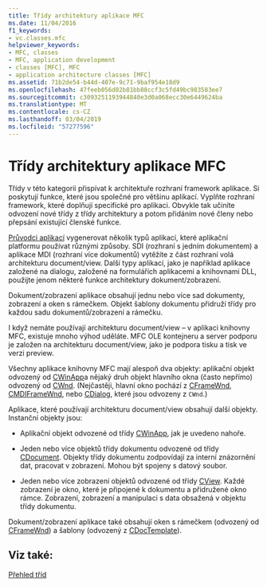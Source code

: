 ```yaml
---
title: Třídy architektury aplikace MFC
ms.date: 11/04/2016
f1_keywords:
- vc.classes.mfc
helpviewer_keywords:
- MFC, classes
- MFC, application development
- classes [MFC], MFC
- application architecture classes [MFC]
ms.assetid: 71b2de54-b44d-407e-9c71-9baf954e18d9
ms.openlocfilehash: 47feeb056d02b81bb88ccf3c5fd49bc983583ee7
ms.sourcegitcommit: c3093251193944840e3d0a068ecc30e6449624ba
ms.translationtype: MT
ms.contentlocale: cs-CZ
ms.lasthandoff: 03/04/2019
ms.locfileid: "57277596"
---
```

# <a name="mfc-application-architecture-classes"></a>Třídy architektury aplikace MFC

Třídy v této kategorii přispívat k architektuře rozhraní framework aplikace. Si poskytují funkce, které jsou společné pro většinu aplikací. Vyplňte rozhraní framework, které doplňují specifické pro aplikaci. Obvykle tak učiníte odvození nové třídy z třídy architektury a potom přidáním nové členy nebo přepsání existující členské funkce.

[Průvodci aplikací](../mfc/reference/mfc-application-wizard.md) vygenerovat několik typů aplikací, které aplikační platformu používat různými způsoby. SDI (rozhraní s jedním dokumentem) a aplikace MDI (rozhraní více dokumentů) vytěžíte z část rozhraní volá architekturu document/view. Další typy aplikací, jako je například aplikace založené na dialogu, založené na formulářích aplikacemi a knihovnami DLL, použijte jenom některé funkce architektury dokument/zobrazení.

Dokument/zobrazení aplikace obsahují jednu nebo více sad dokumenty, zobrazení a oken s rámečkem. Objekt šablony dokumentu přidruží třídy pro každou sadu dokumentů/zobrazení a rámečku.

I když nemáte používají architekturu document/view – v aplikaci knihovny MFC, existuje mnoho výhod uděláte. MFC OLE kontejneru a server podporu je založen na architekturu document/view, jako je podpora tisku a tisk ve verzi preview.

Všechny aplikace knihovny MFC mají alespoň dva objekty: aplikační objekt odvozený od [CWinApp](../mfc/reference/cwinapp-class.md)a nějaký druh objekt hlavního okna (často nepřímo) odvozený od [CWnd](../mfc/reference/cwnd-class.md). (Nejčastěji, hlavní okno pochází z [CFrameWnd](../mfc/reference/cframewnd-class.md), [CMDIFrameWnd](../mfc/reference/cmdiframewnd-class.md), nebo [CDialog](../mfc/reference/cdialog-class.md), které jsou odvozeny z `CWnd`.)

Aplikace, které používají architekturu document/view obsahují další objekty. Instanční objekty jsou:

- Aplikační objekt odvozené od třídy [CWinApp](../mfc/reference/cwinapp-class.md), jak je uvedeno nahoře.

- Jeden nebo více objektů třídy dokumentu odvozené od třídy [CDocument](../mfc/reference/cdocument-class.md). Objekty třídy dokumentu zodpovídají za interní znázornění dat, pracovat v zobrazení. Mohou být spojeny s datový soubor.

- Jeden nebo více zobrazení objektů odvozené od třídy [CView](../mfc/reference/cview-class.md). Každé zobrazení je okno, které je připojené k dokumentu a přidružené okno rámce. Zobrazení, zobrazení a manipulaci s data obsažená v objektu třídy dokumentu.

Dokument/zobrazení aplikace také obsahují oken s rámečkem (odvozený od [CFrameWnd](../mfc/reference/cframewnd-class.md)) a šablony (odvozený z [CDocTemplate](../mfc/reference/cdoctemplate-class.md)).

## <a name="see-also"></a>Viz také:

[Přehled tříd](../mfc/class-library-overview.md)
